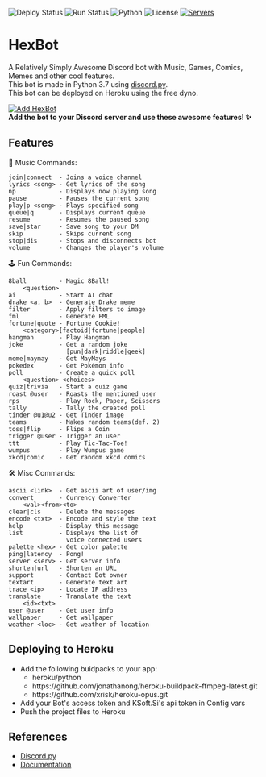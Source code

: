 ![Deploy Status](https://img.shields.io/github/workflow/status/1Prototype1/HexBot/Run?label=Deploy&logo=heroku) ![Run Status](https://img.shields.io/github/workflow/status/1Prototype1/HexBot/Run?label=Run&logo=heroku) ![Python](https://img.shields.io/badge/python-v3.7.9-blue?logo=python&logoColor=ffe873) ![License](https://img.shields.io/github/license/1Prototype1/HexBot) [![Servers](https://img.shields.io/badge/servers-19-FF355E?style=social&logo=discord)](https://discord.com/oauth2/authorize?client_id=747461870629290035&scope=bot&permissions=57344)
# HexBot
A Relatively Simply Awesome Discord bot with Music, Games, Comics, Memes and other cool features. <br>
This bot is made in Python 3.7 using [discord.py](https://github.com/Rapptz/discord.py).<br>
This bot can be deployed on Heroku using the free dyno.

[![Add HexBot](https://img.shields.io/badge/-Add%20Bot-141B2E?style=for-the-badge&logo=discord)](https://discord.com/oauth2/authorize?client_id=747461870629290035&scope=bot&permissions=57344) <br>
**Add the bot to your Discord server and use these awesome features! :sparkles:**

Features
---
:musical_note: Music Commands:
```
join|connect  - Joins a voice channel
lyrics <song> - Get lyrics of the song
np            - Displays now playing song
pause         - Pauses the current song
play|p <song> - Plays specified song
queue|q       - Displays current queue
resume        - Resumes the paused song
save|star     - Save song to your DM
skip          - Skips current song
stop|dis      - Stops and disconnects bot
volume        - Changes the player's volume
```
:joystick: Fun Commands:
```
8ball         - Magic 8Ball!
    <question>
ai            - Start AI chat
drake <a, b>  - Generate Drake meme
filter        - Apply filters to image
fml           - Generate FML
fortune|quote - Fortune Cookie!
    <category>[factoid|fortune|people]
hangman       - Play Hangman
joke          - Get a random joke
                [pun|dark|riddle|geek]
meme|maymay   - Get MayMays
pokedex       - Get Pokémon info
poll          - Create a quick poll
    <question> <choices>
quiz|trivia   - Start a quiz game
roast @user   - Roasts the mentioned user
rps           - Play Rock, Paper, Scissors
tally         - Tally the created poll
tinder @u1@u2 - Get Tinder image
teams         - Makes random teams(def. 2)
toss|flip     - Flips a Coin
trigger @user - Trigger an user
ttt           - Play Tic-Tac-Toe!
wumpus        - Play Wumpus game
xkcd|comic    - Get random xkcd comics
```
🛠 Misc Commands:
```
ascii <link>  - Get ascii art of user/img
convert       - Currency Converter
    <val><from><to>
clear|cls     - Delete the messages
encode <txt>  - Encode and style the text
help          - Display this message
list          - Displays the list of
                voice connected users
palette <hex> - Get color palette
ping|latency  - Pong!
server <serv> - Get server info
shorten|url   - Shorten an URL
support       - Contact Bot owner
textart       - Generate text art
trace <ip>    - Locate IP address
translate     - Translate the text
    <id><txt>
user @user    - Get user info
wallpaper     - Get wallpaper
weather <loc> - Get weather of location
```
Deploying to Heroku
---
- Add the following buidpacks to your app:
  - heroku/python
  - https<span>://</span>github.com/jonathanong/heroku-buildpack-ffmpeg-latest.git
  - https<span>://</span>github.com/xrisk/heroku-opus.git
- Add your Bot's access token and KSoft.Si's api token in Config vars
- Push the project files to Heroku

References
---
- [Discord.py](https://github.com/Rapptz/discord.py)
- [Documentation](https://discordpy.readthedocs.io/en/latest/index.html)

